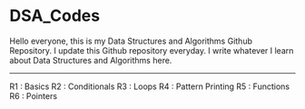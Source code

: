 # DSA_Codes
Hello everyone, this is my Data Structures and Algorithms Github Repository.
I update this Github repository everyday.
I write whatever I learn about Data Structures and Algorithms here.

---------

R1 : Basics
R2 : Conditionals
R3 : Loops
R4 : Pattern Printing
R5 : Functions
R6 : Pointers

